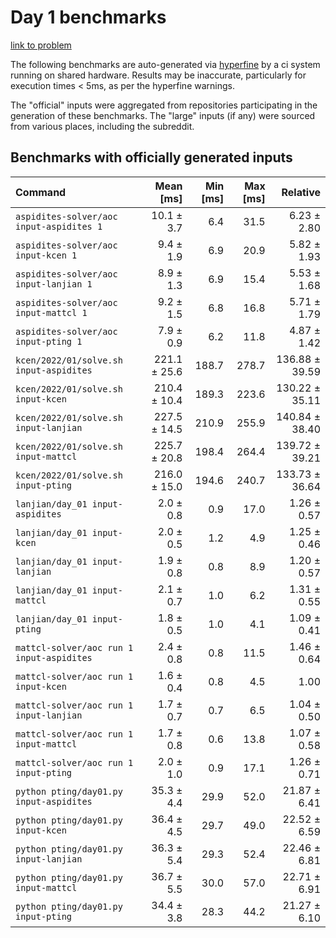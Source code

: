 # Day 1 benchmarks

[link to problem](http://adventofcode.com/2022/day/1)

The following benchmarks are auto-generated via [hyperfine](https://github.com/sharkdp/hyperfine) by a ci system running on shared hardware. Results may be inaccurate, particularly for execution times < 5ms, as per the hyperfine warnings.

The "official" inputs were aggregated from repositories participating in the generation of these benchmarks. The "large" inputs (if any) were sourced from various places, including the subreddit.

## Benchmarks with officially generated inputs
| Command | Mean [ms] | Min [ms] | Max [ms] | Relative |
|:---|---:|---:|---:|---:|
| `aspidites-solver/aoc input-aspidites 1` | 10.1 ± 3.7 | 6.4 | 31.5 | 6.23 ± 2.80 |
| `aspidites-solver/aoc input-kcen 1` | 9.4 ± 1.9 | 6.9 | 20.9 | 5.82 ± 1.93 |
| `aspidites-solver/aoc input-lanjian 1` | 8.9 ± 1.3 | 6.9 | 15.4 | 5.53 ± 1.68 |
| `aspidites-solver/aoc input-mattcl 1` | 9.2 ± 1.5 | 6.8 | 16.8 | 5.71 ± 1.79 |
| `aspidites-solver/aoc input-pting 1` | 7.9 ± 0.9 | 6.2 | 11.8 | 4.87 ± 1.42 |
| `kcen/2022/01/solve.sh input-aspidites` | 221.1 ± 25.6 | 188.7 | 278.7 | 136.88 ± 39.59 |
| `kcen/2022/01/solve.sh input-kcen` | 210.4 ± 10.4 | 189.3 | 223.6 | 130.22 ± 35.11 |
| `kcen/2022/01/solve.sh input-lanjian` | 227.5 ± 14.5 | 210.9 | 255.9 | 140.84 ± 38.40 |
| `kcen/2022/01/solve.sh input-mattcl` | 225.7 ± 20.8 | 198.4 | 264.4 | 139.72 ± 39.21 |
| `kcen/2022/01/solve.sh input-pting` | 216.0 ± 15.0 | 194.6 | 240.7 | 133.73 ± 36.64 |
| `lanjian/day_01 input-aspidites` | 2.0 ± 0.8 | 0.9 | 17.0 | 1.26 ± 0.57 |
| `lanjian/day_01 input-kcen` | 2.0 ± 0.5 | 1.2 | 4.9 | 1.25 ± 0.46 |
| `lanjian/day_01 input-lanjian` | 1.9 ± 0.8 | 0.8 | 8.9 | 1.20 ± 0.57 |
| `lanjian/day_01 input-mattcl` | 2.1 ± 0.7 | 1.0 | 6.2 | 1.31 ± 0.55 |
| `lanjian/day_01 input-pting` | 1.8 ± 0.5 | 1.0 | 4.1 | 1.09 ± 0.41 |
| `mattcl-solver/aoc run 1 input-aspidites` | 2.4 ± 0.8 | 0.8 | 11.5 | 1.46 ± 0.64 |
| `mattcl-solver/aoc run 1 input-kcen` | 1.6 ± 0.4 | 0.8 | 4.5 | 1.00 |
| `mattcl-solver/aoc run 1 input-lanjian` | 1.7 ± 0.7 | 0.7 | 6.5 | 1.04 ± 0.50 |
| `mattcl-solver/aoc run 1 input-mattcl` | 1.7 ± 0.8 | 0.6 | 13.8 | 1.07 ± 0.58 |
| `mattcl-solver/aoc run 1 input-pting` | 2.0 ± 1.0 | 0.9 | 17.1 | 1.26 ± 0.71 |
| `python pting/day01.py input-aspidites` | 35.3 ± 4.4 | 29.9 | 52.0 | 21.87 ± 6.41 |
| `python pting/day01.py input-kcen` | 36.4 ± 4.5 | 29.7 | 49.0 | 22.52 ± 6.59 |
| `python pting/day01.py input-lanjian` | 36.3 ± 5.4 | 29.3 | 52.4 | 22.46 ± 6.81 |
| `python pting/day01.py input-mattcl` | 36.7 ± 5.5 | 30.0 | 57.0 | 22.71 ± 6.91 |
| `python pting/day01.py input-pting` | 34.4 ± 3.8 | 28.3 | 44.2 | 21.27 ± 6.10 |
